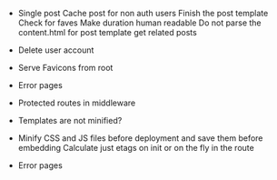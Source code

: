 * Single post
  Cache post for non auth users
  Finish the post template
  Check for faves
  Make duration human readable
  Do not parse the content.html for post template
  get related posts

* Delete user account

* Serve Favicons from root
* Error pages
* Protected routes in middleware

* Templates are not minified?
* Minify CSS and JS files before deployment and save them before embedding
  Calculate just etags on init or on the fly in the route
* Error pages